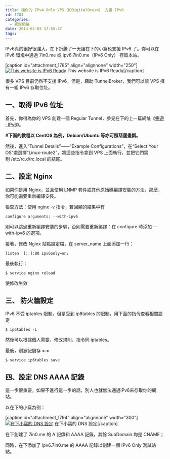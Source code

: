```yaml
---
title: 讓你的 IPv4 Only VPS（如DigitalOcean） 支援 IPv6
id: 1784
categories:
  - 網際網路
date: 2014-02-03 17:55:37
tags:
---
```


IPv6真的很好很強大，在下折騰了一天讓在下的小窩也支援 IPv6 了。你可以在 IPv6 環境中通過 7in0.me 或 ipv6.7in0.me（IPv6 Only） 存取本站。

[caption id="attachment_1785" align="alignnone" width="250"][![This website is IPv6 Ready](/wp-content/uploads/2014/02/ipv6_ready_logo.png-250x300.jpeg)](/wp-content/uploads/2014/02/ipv6_ready_logo.png.jpeg) This website is IPv6 Ready[/caption]

很多 VPS 目前仍然不支援 IPv6，但是，藉助 TunnelBroker，我們可以讓 VPS 擁有一組 IPv6 存取位址。

<!--more-->

## 一、取得 IPv6 位址

首先，你得為你的 VPS 創建一個 Regular Tunnel，參見在下的上一篇網址《[暢遊· IPv6](http://7in0.me/2014/02/surfing-with-ipv6/ "暢遊·IPv6")》。

**#下面的教程以 CentOS 為例，Debian/Ubuntu 等亦可照葫蘆畫瓢。**

然後，進入“Tunnel Details”——“Example Configurations”，在“Select Your OS”處選擇“Linux-route2”，將這些指令拿到 VPS 上面執行，並把它們寫到 /etc/rc.d/rc.local 的結尾。

## 二、設定 Nginx

如果你是用 Nginx，並且使用 LNMP 套件或其他原始碼編譯安裝的方法，那麽，你可能需要重新編譯安裝。

檢查方法：使用 nginx -v 指令，若回顯的結果中有

```
configure arguments: --with-ipv6
```

則可以跳過重新編譯安裝的步驟，否則需要重新編譯：在 configure 時添加 --with-ipv6 的選項。

接著，修改 Nginx 站點設定檔，在 server_name 上面添加一行：

```
listen  [::]:80 ipv6only=on;
```

最後執行：

```
$ service nginx reload
```

使修改生效

## 三、 防火牆設定

IPv6 不受 iptables 限制，但是受到 ip6tables 的限制，用下面的指令查看相關設定

```
$ ip6tables -L
```

然後可以根據個人需要，修改規則，指令同 iptables。

最後，別忘記儲存 =.=

```
$ service ip6tables save
```

## 四、設定 DNS AAAA 記錄

這一步很重要，如果不進行這一步的話，別人也就無法通過IPv6來存取你的網站。

以在下的小窩為例：

[caption id="attachment_1794" align="alignnone" width="300"][![在下小窩的 DNS 設定](/wp-content/uploads/2014/02/DNS-300x161.png)](/wp-content/uploads/2014/02/DNS-e1391423389454.png) 在下小窩的 DNS 設定[/caption]

在下創建了 7in0.me 的 A 記錄和 AAAA 記錄，其餘 SubDomain 均是 CNAME；

同時，在下添加了 ipv6.7in0.me 的 AAAA 記錄以創建一個 IPv6 Only 測試站點。

